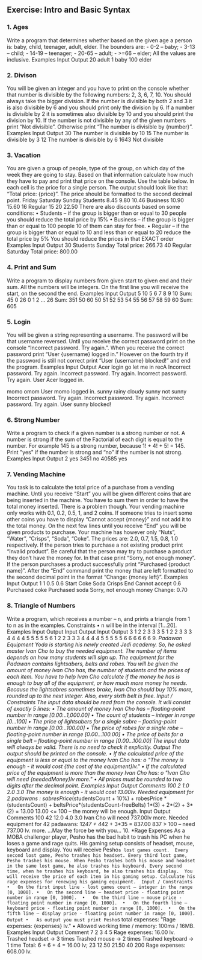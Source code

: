 ## Exercise: Intro and Basic Syntax
### 1.	Ages
  Write a program that determines whether based on the given age a person is: baby, child, teenager, adult, elder. The bounders are:
    -	0-2 – baby; 
    -	3-13 – child; 
    -	14-19 – teenager;
    -	20-65 – adult;
    -	>=66 – elder; 
  All the values are inclusive.
          Examples
          Input	  Output
          20	    adult
          1	      baby
          100	    elder
### 2.	Divison
  You will be given an integer and you have to print on the console whether that number is divisible by the following numbers: 2, 3, 6, 7, 10. You should always take the bigger division. If the number is divisible by both 2 and 3 it is also divisible by 6 and you should print only the division by 6. If a number is divisible by 2 it is sometimes also divisible by 10 and you should print the division by 10. If the number is not divisible by any of the given numbers print “Not divisible”. Otherwise print “The number is divisible by {number}”.
          Examples
          Input	  Output
          30	    The number is divisible by 10
          15	    The number is divisible by 3
          12	    The number is divisible by 6
          1643	  Not divisible
         
### 3.	Vacation
You are given a group of people, type of the group, on which day of the week they are going to stay. Based on that information calculate how much they have to pay and print that price on the console. Use the table below. In each cell is the price for a single person. The output should look like that: “Total price: {price}”. The price should be formatted to the second decimal point.
	Friday	Saturday	Sunday
Students	8.45	9.80	10.46
Business	10.90	15.60	16
Regular	15	20	22.50
There are also discounts based on some conditions:
•	Students – if the group is bigger than or equal to 30 people you should reduce the total price by 15%
•	Business – if the group is bigger than or equal to  100 people 10 of them can stay for free.
•	Regular – if the group is bigger than or equal to 10 and less than or equal to 20 reduce the total price by 5%
You should reduce the prices in that EXACT order
Examples
Input	Output
30
Students
Sunday	Total price: 266.73
40
Regular
Saturday	Total price: 800.00

### 4.	Print and Sum
Write a program to display numbers from given start to given end and their sum. All the numbers will be integers. On the first line you will receive the start, on the second the end.
Examples
Input	Output
5
10	5 6 7 8 9 10
Sum: 45
0
26	0 1 2 … 26
Sum: 351
50
60	50 51 52 53 54 55 56 57 58 59 60
Sum: 605
### 5.	Login
You will be given a string representing a username. The password will be that username reversed. Until you receive the correct password print on the console “Incorrect password. Try again.”. When you receive the correct password print “User {username} logged in.” However on the fourth try if the password is still not correct print “User {username} blocked!” and end the program.
Examples
Input	Output
Acer
login
go
let me in
recA
	Incorrect password. Try again.
Incorrect password. Try again.
Incorrect password. Try again.
User Acer logged in.

momo
omom	User momo logged in.
sunny
rainy
cloudy
sunny
not sunny	Incorrect password. Try again.
Incorrect password. Try again.
Incorrect password. Try again.
User sunny blocked!
### 6.	Strong Number
Write a program to check if a given number is a strong number or not. A number is strong if the sum of the Factorial of each digit is equal to the number. For example 145 is a strong number, because 1! + 4! + 5! = 145. Print "yes" if the number is strong and “no” if the number is not strong.
Examples
Input	Output
2	yes
3451	no
40585	yes
### 7.	Vending Machine
You task is to calculate the total price of a purchase from a vending machine. Until you receive “Start” you will be given different coins that are being inserted in the machine. You have to sum them in order to have the total money inserted. There is a problem though. Your vending machine only works with 0.1, 0.2, 0.5, 1, and 2 coins. If someone tries to insert some other coins you have to display “Cannot accept {money}” and not add it to the total money. On the next few lines until you receive “End” you will be given products to purchase. Your machine has however only “Nuts”, “Water”, “Crisps”, “Soda”, “Coke”. The prices are: 2.0, 0.7, 1.5, 0.8, 1.0 respectively. If the person tries to purchase a not existing product print “Invalid product”. Be careful that the person may try to purchase a product they don’t have the money for. In that case print “Sorry, not enough money”. If the person purchases a product successfully print “Purchased {product name}”. After the “End” command print the money that are left formatted to the second decimal point in the format “Change: {money left}”.
Examples
Input	Output
1
1
0.5
0.6
Start
Coke
Soda
Crisps
End	Cannot accept 0.6
Purchased coke
Purchased soda
Sorry, not enough money
Change: 0.70
### 8.	Triangle of Numbers
Write a program, which receives a number – n, and prints a triangle from 1 to n as in the examples.
Constraints
•	n will be in the interval [1...20].
Examples
Input	Output		Input	Output		Input	Output
3	1
2 2 
3 3 3		5	1
2 2 
3 3 3
4 4 4 4
5 5 5 5 5		6	1
2 2 
3 3 3
4 4 4 4
5 5 5 5 5
6 6 6 6 6 6
9.	*Padawan Equipment
Yoda is starting his newly created Jedi academy. So, he asked master Ivan Cho to buy the needed equipment. The number of items depends on how many students will sign up. The equipment for the Padawan contains lightsabers, belts and robes. 
You will be given the amount of money Ivan Cho has, the number of students and the prices of each item. You have to help Ivan Cho calculate if the money he has is enough to buy all of the equipment, or how much more money he needs. 
Because the lightsabres sometimes brake, Ivan Cho should buy 10% more, rounded up to the next integer. Also, every sixth belt is free. 
Input / Constraints
The input data should be read from the console. It will consist of exactly 5 lines:
•	The amount of money Ivan Cho has – floating-point number in range [0.00…1,000.00]
•	The count of students – integer in range [0…100]
•	The price of lightsabers for a single sabre – floating-point number in range [0.00…100.00]
•	The price of robes for a single robe – floating-point number in range [0.00…100.00]
•	The price of belts for a single belt – floating-point number in range [0.00…100.00]
The input data will always be valid. There is no need to check it explicitly.
Output
The output should be printed on the console.
•	If the calculated price of the equipment is less or equal to the money Ivan Cho has:
o	"The money is enough - it would cost {the cost of the equipment}lv."
•	If the calculated price of the equipment is more than the money Ivan Cho has:
o	 "Ivan Cho will need {neededMoney}lv more."
•	All prices must be rounded to two digits after the decimal point.
Examples
Input	Output	Comments
100
2
1.0
2.0
3.0	The money is enough - it would cost 13.00lv.	Needed equipment for 2 padawans  :
sabresPrice*(studentsCount + 10%) + robesPrice * (studentsCount) + beltsPrice*(studentsCount-freeBelts) 
1*(3) + 2*(2) + 3*(2) = 13.00
13.00 <= 100 – the money will be enough.
Input	Output	Comments
100
42
12.0
4.0
3.0	Ivan Cho will need 737.00lv more.	Needed equipment for 42 padawans:
12*47 + 4*42 + 3*35 = 837.00
837 > 100 – need 737.00 lv. more.
...May the force
 be with you...
10.	*Rage Expenses
As a MOBA challenger player, Pesho has the bad habit to trash his PC when he loses a game and rage quits. His gaming setup consists of headset, mouse, keyboard and display. You will receive Pesho`s lost games count. 
Every second lost game, Pesho trashes his headset.
Every third lost game, Pesho trashes his mouse.
When Pesho trashes both his mouse and headset in the same lost game, he also trashes his keyboard.
Every second time, when he trashes his keyboard, he also trashes his display. 
You will receive the price of each item in his gaming setup. Calculate his rage expenses for renewing his gaming equipment. 
Input / Constraints
•	On the first input line - lost games count – integer in the range [0, 1000].
•	On the second line – headset price - floating point number in range [0, 1000]. 
•	On the third line – mouse price - floating point number in range [0, 1000]. 
•	On the fourth line – keyboard price - floating point number in range [0, 1000]. 
•	On the fifth line – display price - floating point number in range [0, 1000]. 
Output
•	As output you must print Pesho`s total expenses: "Rage expenses: {expenses} lv."
•	Allowed working time / memory: 100ms / 16MB.
Examples
Input	Output	Comment
7
2
3
4
5	Rage expenses: 16.00 lv.	Trashed headset -> 3 times
Trashed mouse -> 2 times
Trashed keyboard -> 1 time
Total: 6 + 6 + 4 = 16.00 lv;
23
12.50
21.50
40
200	Rage expenses: 608.00 lv.	


